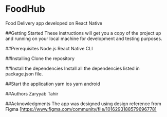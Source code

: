# FoodHub
Food Delivery app developed on React Native

##Getting Started
These instructions will get you a copy of the project up and running on your local machine for development and testing purposes.

##Prerequisites
Node.js
React Native CLI

##Installing
Clone the repository

##Install the dependencies
Install all the dependencies listed in package.json file.


##Start the application
yarn ios
yarn android

##Authors
Zaryyab Tahir

##Acknowledgments
The app was designed using design reference from Figma [https://www.figma.com/community/file/1016293188579696778]
